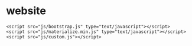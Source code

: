 # website
<script src="js/jquery.min.js"></script>
	<script src="js/bootstrap.js" type="text/javascript"></script>
	<script src="js/materialize.min.js" type="text/javascript"></script>
	<script src="js/custom.js"></script>
